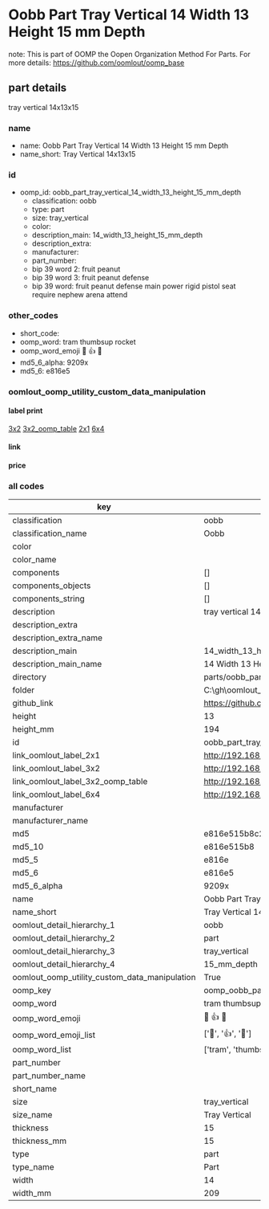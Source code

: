# Oobb Part Tray Vertical 14 Width 13 Height 15 mm Depth  

note: This is part of OOMP the Oopen Organization Method For Parts. For more details: https://github.com/oomlout/oomp_base

##  part details
  



tray vertical 14x13x15



### name
* name: Oobb Part Tray Vertical 14 Width 13 Height 15 mm Depth
* name_short: Tray Vertical 14x13x15 
### id
* oomp_id: oobb_part_tray_vertical_14_width_13_height_15_mm_depth
  * classification: oobb
  * type: part
  * size: tray_vertical
  * color: 
  * description_main: 14_width_13_height_15_mm_depth
  * description_extra: 
  * manufacturer: 
  * part_number: 
  * bip 39 word 2: fruit peanut
  * bip 39 word 3: fruit peanut defense
  * bip 39 word: fruit peanut defense main power rigid pistol seat require nephew arena attend

### other_codes
* short_code: 
* oomp_word: tram thumbsup rocket
* oomp_word_emoji :tram: :thumbsup: :rocket:
* md5_6_alpha: 9209x
* md5_6: e816e5






### oomlout_oomp_utility_custom_data_manipulation
#### label print
[3x2](http://192.168.1.245:1112/?label=oomp%209209x)
[3x2_oomp_table](http://192.168.1.108:1112/?label=oomp%209209x)
[2x1](http://192.168.1.242:1112/?label=oomp%209209x)
[6x4](http://192.168.1.55:1112/?label=oomp%209209x)    

#### link

                              

#### price







### all codes 
| key | value |  
| --- | --- |  
| classification | oobb |  
| classification_name | Oobb |  
| color |  |  
| color_name |  |  
| components | [] |  
| components_objects | [] |  
| components_string | [] |  
| description | tray vertical 14x13x15 |  
| description_extra |  |  
| description_extra_name |  |  
| description_main | 14_width_13_height_15_mm_depth |  
| description_main_name | 14 Width 13 Height 15 mm Depth |  
| directory | parts/oobb_part_tray_vertical_14_width_13_height_15_mm_depth |  
| folder | C:\gh\oomlout_oobb_version_4_generated_parts\parts\oobb_part_tray_vertical_14_width_13_height_15_mm_depth |  
| github_link | https://github.com/oomlout/oomlout_oomp_part_src/tree/main/parts/oobb_part_tray_vertical_14_width_13_height_15_mm_depth |  
| height | 13 |  
| height_mm | 194 |  
| id | oobb_part_tray_vertical_14_width_13_height_15_mm_depth |  
| link_oomlout_label_2x1 | http://192.168.1.242:1112/?label=oomp%209209x |  
| link_oomlout_label_3x2 | http://192.168.1.245:1112/?label=oomp%209209x |  
| link_oomlout_label_3x2_oomp_table | http://192.168.1.108:1112/?label=oomp%209209x |  
| link_oomlout_label_6x4 | http://192.168.1.55:1112/?label=oomp%209209x |  
| manufacturer |  |  
| manufacturer_name |  |  
| md5 | e816e515b8c254aee7d4a86472e87aee |  
| md5_10 | e816e515b8 |  
| md5_5 | e816e |  
| md5_6 | e816e5 |  
| md5_6_alpha | 9209x |  
| name | Oobb Part Tray Vertical 14 Width 13 Height 15 mm Depth |  
| name_short | Tray Vertical 14x13x15  |  
| oomlout_detail_hierarchy_1 | oobb |  
| oomlout_detail_hierarchy_2 | part |  
| oomlout_detail_hierarchy_3 | tray_vertical |  
| oomlout_detail_hierarchy_4 | 15_mm_depth |  
| oomlout_oomp_utility_custom_data_manipulation | True |  
| oomp_key | oomp_oobb_part_tray_vertical_14_width_13_height_15_mm_depth |  
| oomp_word | tram thumbsup rocket |  
| oomp_word_emoji | :tram: :thumbsup: :rocket: |  
| oomp_word_emoji_list | [':tram:', ':thumbsup:', ':rocket:'] |  
| oomp_word_list | ['tram', 'thumbsup', 'rocket'] |  
| part_number |  |  
| part_number_name |  |  
| short_name |  |  
| size | tray_vertical |  
| size_name | Tray Vertical |  
| thickness | 15 |  
| thickness_mm | 15 |  
| type | part |  
| type_name | Part |  
| width | 14 |  
| width_mm | 209 |  
